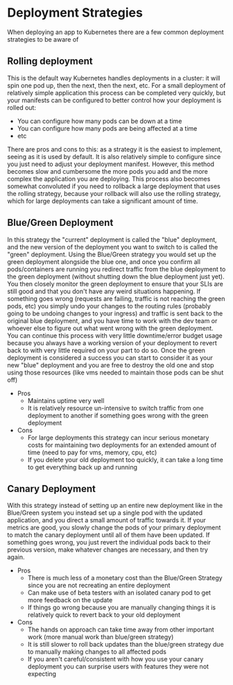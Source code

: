 # Deployment Strategies
When deploying an app to Kubernetes there are a few common deployment strategies to be aware of

## Rolling deployment
This is the default way Kubernetes handles deployments in a cluster: it will spin one pod up, then the next, then the next, etc. For a small deployment of relatively simple application this process can be completed very quickly, but your manifests can be configured to better control how your deployment is rolled out:
- You can configure how many pods can be down at a time
- You can configure how many pods are being affected at a time
- etc

There are pros and cons to this: as a strategy it is the easiest to implement, seeing as it is used by default. It is also relatively simple to configure since you just need to adjust your deployment manifest. However, this method becomes slow and cumbersome the more pods you add and the more complex the application you are deploying. This process also becomes somewhat convoluted if you need to rollback a large deployment that uses the rolling strategy, because your rollback will also use the rolling strategy, which for large deployments can take a significant amount of time. 

## Blue/Green Deployment
In this strategy the "current" deployment is called the "blue" deployment, and the new version of the deployment you want to switch to is called the "green" deployment. Using the Blue/Green strategy you would set up the green deployment alongside the blue one, and once you confirm all pods/containers are running you redirect traffic from the blue deployment to the green deployment (without shutting down the blue deployment just yet). You then closely monitor the green deployment to ensure that your SLIs are still good and that you don't have any weird situations happening. If something goes wrong (requests are failing, traffic is not reaching the green pods, etc) you simply undo your changes to the routing rules (probably going to be undoing changes to your ingress) and traffic is sent back to the original blue deployment, and you have time to work with the dev team or whoever else to figure out what went wrong with the green deployment. You can continue this process with very little downtime/error budget usage because you always have a working version of your deployment to revert back to with very little required on your part to do so. Once the green deployment is considered a success you can start to consider it as your new "blue" deployment and you are free to destroy the old one and stop using those resources (like vms needed to maintain those pods can be shut off)

- Pros
    - Maintains uptime very well
    - It is relatively resource un-intensive to switch traffic from one deployment to another if something goes wrong with the green deployment
- Cons
    - For large deployments this strategy can incur serious monetary costs for maintaining two deployments for an extended amount of time (need to pay for vms, memory, cpu, etc)
    - If you delete your old deployment too quickly, it can take a long time to get everything back up and running

## Canary Deployment
With this strategy instead of setting up an entire new deployment like in the Blue/Green system you instead set up a single pod with the updated application, and you direct a small amount of traffic towards it. If your metrics are good, you slowly change the pods of your primary deployment to match the canary deployment until all of them have been updated. If something goes wrong, you just revert the individual pods back to their previous version, make whatever changes are necessary, and then try again.

- Pros
    - There is much less of a monetary cost than the Blue/Green Strategy since you are not recreating an entire deployment
    - Can make use of beta testers with an isolated canary pod to get more feedback on the update
    - If things go wrong because you are manually changing things it is relatively quick to revert back to your old deployment
- Cons
    - The hands on approach can take time away from other important work (more manual work than blue/green strategy)
    - It is still slower to roll back updates than the blue/green strategy due to manually making changes to all affected pods
    - If you aren't careful/consistent with how you use your canary deployment you can surprise users with features they were not expecting